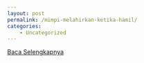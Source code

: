 ```yaml
---
layout: post
permalink: /mimpi-melahirkan-ketika-hamil/
categories:
    - Uncategorized
---
```


[Baca Selengkapnya](/03)